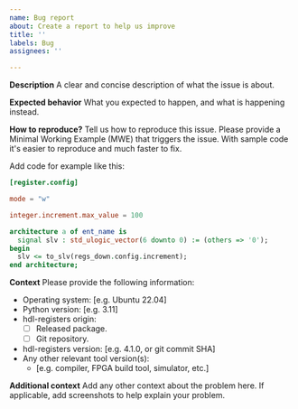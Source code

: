 ```yaml
---
name: Bug report
about: Create a report to help us improve
title: ''
labels: Bug
assignees: ''

---
```


**Description**
A clear and concise description of what the issue is about.


**Expected behavior**
What you expected to happen, and what is happening instead.


**How to reproduce?**
Tell us how to reproduce this issue.
Please provide a Minimal Working Example (MWE) that triggers the issue.
With sample code it's easier to reproduce and much faster to fix.

Add code for example like this:

```toml
[register.config]

mode = "w"

integer.increment.max_value = 100
```

```vhdl
architecture a of ent_name is
  signal slv : std_ulogic_vector(6 downto 0) := (others => '0');
begin
  slv <= to_slv(regs_down.config.increment);
end architecture;
```


**Context**
Please provide the following information:

- Operating system: [e.g. Ubuntu 22.04]
- Python version: [e.g. 3.11]
- hdl-registers origin:
  - [ ] Released package.
  - [ ] Git repository.
- hdl-registers version: [e.g. 4.1.0, or git commit SHA]
- Any other relevant tool version(s):
  - [e.g. compiler, FPGA build tool, simulator, etc.]


**Additional context**
Add any other context about the problem here.
If applicable, add screenshots to help explain your problem.
